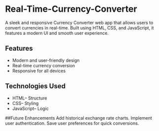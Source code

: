 # Real-Time-Currency-Converter
A sleek and responsive Currency Converter web app that allows users to convert currencies in real-time. Built using HTML, CSS, and JavaScript, it features a modern UI and smooth user experience.
## Features
- Modern and user-friendly design  
- Real-time currency conversion  
- Responsive for all devices  

## Technologies Used
- HTML– Structure  
- CSS– Styling  
- JavaScript– Logic
  
##Future Enhancements
Add historical exchange rate charts.
Implement user authentication.
Save user preferences for quick conversions.
